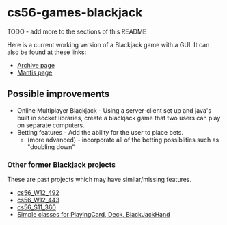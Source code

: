 # cs56-games-blackjack

TODO - add more to the sections of this README

Here is a current working version of a Blackjack game with a GUI. It can also be found at these links:

* [Archive page](https://foo.cs.ucsb.edu/cs56/issues/0000866/)
* [Mantis page](https://foo.cs.ucsb.edu/56mantis/view.php?id=866)

## Possible improvements

* Online Multiplayer Blackjack - Using a server-client set up and java's built in socket libraries, create a blackjack game that two users can play on separate computers.
* Betting features - Add the ability for the user to place bets. 
	* (more advanced) - incorporate all of the betting possiblities such as "doubling down"

### Other former Blackjack projects

These are past projects which may have similar/missing features. 

* [cs56_W12_492](https://foo.cs.ucsb.edu/cs56/issues/0000492/lab09b/)
* [cs56_W12_443](https://foo.cs.ucsb.edu/cs56/issues/0000443/)
* [cs56_S11_360](https://foo.cs.ucsb.edu/cs56/issues/0000360/)
* [Simple classes for PlayingCard, Deck, BlackJackHand](https://foo.cs.ucsb.edu/cs56/issues/0000215/)

